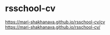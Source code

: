 # rsschool-cv
https://mari-shakhanava.github.io/rsschool-cv/cv  
https://mari-shakhanava.github.io/rsschool-cv/
